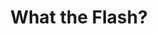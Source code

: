 ---
title: What the Flash?
position: 53
Course Card:
  Title: What the Flash?
  Educator: Bob Davis
  Image: "/assets/images/courses/what-the-flash/what-the-flash.jpg"
  Description: Go beyond basic bounce flash with Bob Davis as he demonstrates advanced
    off-camera speedlite techniques for portraits, weddings, corporate headshots,
    and fashion photography in real-world scenarios.
  Lessons: 8
  Runtime Hours: 7
  Runtime Minutes: 54
  Topics:
  - photography
  - lighting
Course Page:
  Video: https://vimeo.com/222124514
  Main Title: What the Flash?
  Main Text: |-
    Go beyond basic bounce flash with Bob Davis as he demonstrates advanced off-camera speedlite techniques for portraits, weddings, corporate headshots, and fashion photography in real-world scenarios.

    Join professional photographer Bob Davis as he takes you through real-world shoots, showing you how to master speedlite lighting in challenging conditions and create stunning results with portable flash equipment.
  Main Image: "/assets/images/courses/what-the-flash/what-the-flash-1.jpg"
  Additional Images:
  - "/assets/images/courses/what-the-flash/what-the-flash-2.jpg"
  - "/assets/images/courses/what-the-flash/what-the-flash-3.jpg"
  - "/assets/images/courses/what-the-flash/what-the-flash-4.jpg"
  - "/assets/images/courses/what-the-flash/what-the-flash-5.jpg"
  - "/assets/images/courses/what-the-flash/what-the-flash-6.jpg"
  Review Average: 4.5
  Reviews:
  - Text: Bob makes it look easy - you can tell he's a master. Very inspirational
      and insightful. He encouraged me to dust off my speed lights and create more
      powerful images.
    Reviewer: Greg M.
  - Text: Bob's teaching style is fantastic. He breaks down complex lighting setups
      in a way that's easy to understand and replicate.
    Reviewer: Maria R.
  Courses:
  - speedlites-the-power-in-the-possibilities
  - lighting-people-on-location
  - how-to-photograph-everyone
  Learning Topics:
  - Icon: Effects
    Title: Advanced Speedlite Techniques
    Text: Master off-camera flash positioning and power control for professional portrait lighting.
  - Icon: Settings
    Title: Portable Flash Equipment
    Text: Build an efficient speedlite kit with triggers, modifiers, and essential accessories.
  - Icon: Light
    Title: Dirty Lighting Methods
    Text: Create dramatic environmental lighting using unconventional techniques and available light.
  - Icon: Interview
    Title: Compromised Situation Solutions
    Text: Adapt lighting techniques for challenging indoor and outdoor conditions with limited space.
  - Icon: Light Bulb
    Title: Environmental Mood Creation
    Text: Transform abandoned and difficult spaces into compelling backdrops using strategic lighting.
  - Icon: Process
    Title: Wedding Photography Workflow
    Text: Execute complete wedding day coverage from preparation through reception using speedlites.
  - Icon: Portrait
    Title: Single Speedlite Mastery
    Text: Achieve professional results using one speedlite as primary light with natural fill.
  - Icon: Post Production
    Title: Flash Photography Post-Production
    Text: Enhance speedlite-lit images through proper color correction and exposure balancing.
  Lessons:
  - Lesson Title: Introduction and Equipment
    Lesson Description: Bob begins the course by introducing lighting with Speedlites
      and giving an overview of what's inside his typical gear kit for a shoot.
  - Lesson Title: Camera and Lighting Primer
    Lesson Description: In this module Bob continues his overview of equipment by
      covering different cameras and lighting options within them as well as different
      lens options.
  - Lesson Title: 'Live Demo I: DIY "Dirty" Lighting'
    Lesson Description: In this first live shoot of the course, Bob introduces you
      to "Dirty Lighting" and takes you through a shoot from start to finish.
  - Lesson Title: 'Live Demo II: Great results with one Speedlite'
    Lesson Description: In this module Bob goes through the basics of lighting using
      one Speedlite as your primary light and how to build the rest of your setup
      around that, showing how the movement of light can affect the results.
  - Lesson Title: 'Live Demo III: Compromised Situations'
    Lesson Description: In this live demonstration Bob takes us through a couple's
      engagement shoot, showing how he gets great results in less-than-ideal lighting
      situations both indoors and out.
  - Lesson Title: 'Live Demo IV: Bringing a Space to Life'
    Lesson Description: In Gary, Indiana Bob takes us through a photo session in an
      abandoned theater, covering how to use lighting to create a "mood" and have
      a space come to life for dramatic and stunning results.
  - Lesson Title: 'Live Demo V: Wedding Preparation'
    Lesson Description: In the last two modules of the course Bob combines all the
      lessons of the course as we join him through an entire Wedding shoot. Starting
      with a thorough walkthrough of his preparation, we then join him as he documents
      the early events of the couple's special day.
  - Lesson Title: 'Live Demo VI: Shooting an Entire Wedding'
    Lesson Description: Wrapping up the "What the Flash?" series, Bob combines all
      the techniques from previous modules on a real client's wedding shoot, allowing
      you to see it come to life before stepping through his post-event workflow.
course_purchase: true
layout: course
---